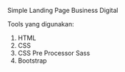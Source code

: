 Simple Landing Page Business Digital

Tools yang digunakan:
1. HTML
2. CSS
3. CSS Pre Processor Sass
4. Bootstrap
